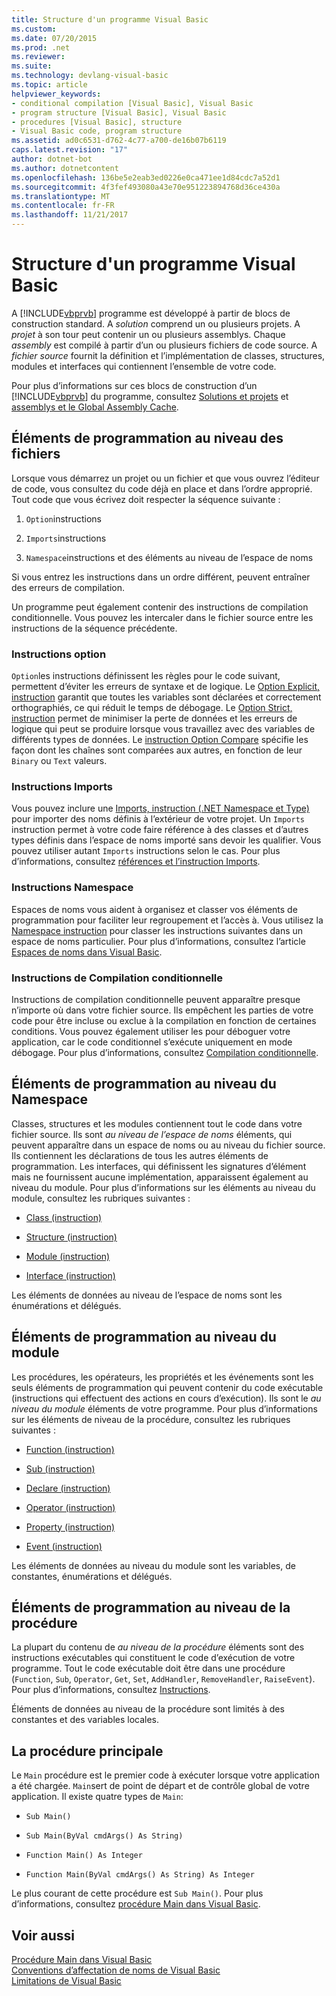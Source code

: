 ```yaml
---
title: Structure d'un programme Visual Basic
ms.custom: 
ms.date: 07/20/2015
ms.prod: .net
ms.reviewer: 
ms.suite: 
ms.technology: devlang-visual-basic
ms.topic: article
helpviewer_keywords:
- conditional compilation [Visual Basic], Visual Basic
- program structure [Visual Basic], Visual Basic
- procedures [Visual Basic], structure
- Visual Basic code, program structure
ms.assetid: ad0c6531-d762-4c77-a700-de16b07b6119
caps.latest.revision: "17"
author: dotnet-bot
ms.author: dotnetcontent
ms.openlocfilehash: 136be5e2eab3ed0226e0ca471ee1d84cdc7a52d1
ms.sourcegitcommit: 4f3fef493080a43e70e951223894768d36ce430a
ms.translationtype: MT
ms.contentlocale: fr-FR
ms.lasthandoff: 11/21/2017
---
```

# <a name="structure-of-a-visual-basic-program"></a>Structure d'un programme Visual Basic
A [!INCLUDE[vbprvb](~/includes/vbprvb-md.md)] programme est développé à partir de blocs de construction standard. A *solution* comprend un ou plusieurs projets. A *projet* à son tour peut contenir un ou plusieurs assemblys. Chaque *assembly* est compilé à partir d’un ou plusieurs fichiers de code source. A *fichier source* fournit la définition et l’implémentation de classes, structures, modules et interfaces qui contiennent l’ensemble de votre code.  
  
 Pour plus d’informations sur ces blocs de construction d’un [!INCLUDE[vbprvb](~/includes/vbprvb-md.md)] du programme, consultez [Solutions et projets](/visualstudio/ide/solutions-and-projects-in-visual-studio) et [assemblys et le Global Assembly Cache](../../../visual-basic/programming-guide/concepts/assemblies-gac/index.md).  
  
## <a name="file-level-programming-elements"></a>Éléments de programmation au niveau des fichiers  
 Lorsque vous démarrez un projet ou un fichier et que vous ouvrez l’éditeur de code, vous consultez du code déjà en place et dans l’ordre approprié. Tout code que vous écrivez doit respecter la séquence suivante :  
  
1.  `Option`instructions  
  
2.  `Imports`instructions  
  
3.  `Namespace`instructions et des éléments au niveau de l’espace de noms  
  
 Si vous entrez les instructions dans un ordre différent, peuvent entraîner des erreurs de compilation.  
  
 Un programme peut également contenir des instructions de compilation conditionnelle. Vous pouvez les intercaler dans le fichier source entre les instructions de la séquence précédente.  
  
### <a name="option-statements"></a>Instructions option  
 `Option`les instructions définissent les règles pour le code suivant, permettent d’éviter les erreurs de syntaxe et de logique. Le [Option Explicit, instruction](../../../visual-basic/language-reference/statements/option-explicit-statement.md) garantit que toutes les variables sont déclarées et correctement orthographiés, ce qui réduit le temps de débogage. Le [Option Strict, instruction](../../../visual-basic/language-reference/statements/option-strict-statement.md) permet de minimiser la perte de données et les erreurs de logique qui peut se produire lorsque vous travaillez avec des variables de différents types de données. Le [instruction Option Compare](../../../visual-basic/language-reference/statements/option-compare-statement.md) spécifie les façon dont les chaînes sont comparées aux autres, en fonction de leur `Binary` ou `Text` valeurs.  
  
### <a name="imports-statements"></a>Instructions Imports  
 Vous pouvez inclure une [Imports, instruction (.NET Namespace et Type)](../../../visual-basic/language-reference/statements/imports-statement-net-namespace-and-type.md) pour importer des noms définis à l’extérieur de votre projet. Un `Imports` instruction permet à votre code faire référence à des classes et d’autres types définis dans l’espace de noms importé sans devoir les qualifier. Vous pouvez utiliser autant `Imports` instructions selon le cas. Pour plus d’informations, consultez [références et l’instruction Imports](../../../visual-basic/programming-guide/program-structure/references-and-the-imports-statement.md).  
  
### <a name="namespace-statements"></a>Instructions Namespace  
 Espaces de noms vous aident à organisez et classer vos éléments de programmation pour faciliter leur regroupement et l’accès à. Vous utilisez la [Namespace instruction](../../../visual-basic/language-reference/statements/namespace-statement.md) pour classer les instructions suivantes dans un espace de noms particulier. Pour plus d’informations, consultez l’article [Espaces de noms dans Visual Basic](../../../visual-basic/programming-guide/program-structure/namespaces.md).  
  
### <a name="conditional-compilation-statements"></a>Instructions de Compilation conditionnelle  
 Instructions de compilation conditionnelle peuvent apparaître presque n’importe où dans votre fichier source. Ils empêchent les parties de votre code pour être incluse ou exclue à la compilation en fonction de certaines conditions. Vous pouvez également utiliser les pour déboguer votre application, car le code conditionnel s’exécute uniquement en mode débogage. Pour plus d’informations, consultez [Compilation conditionnelle](../../../visual-basic/programming-guide/program-structure/conditional-compilation.md).  
  
## <a name="namespace-level-programming-elements"></a>Éléments de programmation au niveau du Namespace  
 Classes, structures et les modules contiennent tout le code dans votre fichier source. Ils sont *au niveau de l’espace de noms* éléments, qui peuvent apparaître dans un espace de noms ou au niveau du fichier source. Ils contiennent les déclarations de tous les autres éléments de programmation. Les interfaces, qui définissent les signatures d’élément mais ne fournissent aucune implémentation, apparaissent également au niveau du module. Pour plus d’informations sur les éléments au niveau du module, consultez les rubriques suivantes :  
  
-   [Class (instruction)](../../../visual-basic/language-reference/statements/class-statement.md)  
  
-   [Structure (instruction)](../../../visual-basic/language-reference/statements/structure-statement.md)  
  
-   [Module (instruction)](../../../visual-basic/language-reference/statements/module-statement.md)  
  
-   [Interface (instruction)](../../../visual-basic/language-reference/statements/interface-statement.md)  
  
 Les éléments de données au niveau de l’espace de noms sont les énumérations et délégués.  
  
## <a name="module-level-programming-elements"></a>Éléments de programmation au niveau du module  
 Les procédures, les opérateurs, les propriétés et les événements sont les seuls éléments de programmation qui peuvent contenir du code exécutable (instructions qui effectuent des actions en cours d’exécution). Ils sont le *au niveau du module* éléments de votre programme. Pour plus d’informations sur les éléments de niveau de la procédure, consultez les rubriques suivantes :  
  
-   [Function (instruction)](../../../visual-basic/language-reference/statements/function-statement.md)  
  
-   [Sub (instruction)](../../../visual-basic/language-reference/statements/sub-statement.md)  
  
-   [Declare (instruction)](../../../visual-basic/language-reference/statements/declare-statement.md)  
  
-   [Operator (instruction)](../../../visual-basic/language-reference/statements/operator-statement.md)  
  
-   [Property (instruction)](../../../visual-basic/language-reference/statements/property-statement.md)  
  
-   [Event (instruction)](../../../visual-basic/language-reference/statements/event-statement.md)  
  
 Les éléments de données au niveau du module sont les variables, de constantes, énumérations et délégués.  
  
## <a name="procedure-level-programming-elements"></a>Éléments de programmation au niveau de la procédure  
 La plupart du contenu de *au niveau de la procédure* éléments sont des instructions exécutables qui constituent le code d’exécution de votre programme. Tout le code exécutable doit être dans une procédure (`Function`, `Sub`, `Operator`, `Get`, `Set`, `AddHandler`, `RemoveHandler`, `RaiseEvent`). Pour plus d’informations, consultez [Instructions](../../../visual-basic/programming-guide/language-features/statements.md).  
  
 Éléments de données au niveau de la procédure sont limités à des constantes et des variables locales.  
  
## <a name="the-main-procedure"></a>La procédure principale  
 Le `Main` procédure est le premier code à exécuter lorsque votre application a été chargée. `Main`sert de point de départ et de contrôle global de votre application. Il existe quatre types de `Main`:  
  
-   `Sub Main()`  
  
-   `Sub Main(ByVal cmdArgs() As String)`  
  
-   `Function Main() As Integer`  
  
-   `Function Main(ByVal cmdArgs() As String) As Integer`  
  
 Le plus courant de cette procédure est `Sub Main()`. Pour plus d’informations, consultez [procédure Main dans Visual Basic](../../../visual-basic/programming-guide/program-structure/main-procedure.md).  
  
## <a name="see-also"></a>Voir aussi  
 [Procédure Main dans Visual Basic](../../../visual-basic/programming-guide/program-structure/main-procedure.md)  
 [Conventions d’affectation de noms de Visual Basic](../../../visual-basic/programming-guide/program-structure/naming-conventions.md)  
 [Limitations de Visual Basic](../../../visual-basic/programming-guide/program-structure/limitations.md)
